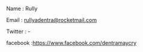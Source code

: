   
  
  Name    	: Rully
  
  Email   	: rullyadentra@rocketmail.com
  
  Twitter 	: -
  
  facebook	:https://www.facebook.com/dentramaycry
